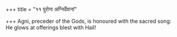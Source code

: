 +++
title = "११ पुरोगा अग्निर्देवानां"

+++
Agni, preceder of the Gods, is honoured with the sacred song:  
     He glows at offerings blest with Hail!